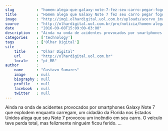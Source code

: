```yaml
---
slug          : "homem-alega-que-galaxy-note-7-fez-seu-carro-pegar-fogo"
title         : "Homem alega que Galaxy Note 7 fez seu carro pegar fogo"
image         : "http://img1.olhardigital.uol.com.br/uploads/acervo_imagens/2016/09/20160908155523_660_420.jpg"
source        : "http://olhardigital.uol.com.br/pro/noticia/homem-alega-que-galaxy-note-7-fez-seu-carro-pegar-fogo/61961"
date          : "2016-09-08T15:09:00-03:00"
description   : "Ainda na onda de acidentes provocados por smartphones Galaxy Note 7 que explodem enquanto carregam, um cidadão da Florida nos Estados Unidos alega que seu Note 7 provocou um incêndio em seu carro. O veículo teve perda total, mas felizmente ninguém ficou ferido. ..."
categories    : ['technology']
tags          : ['Olhar Digital']
site          :
    title     : "Olhar Digital"
    url       : "http://olhardigital.uol.com.br"
    locale    : "pt_BR"
author        :
    name      : "Gustavo Sumares"
    image     : null
    biography : null
    profile   : null
    facebook  : null
    twitter   : null
---
```


Ainda na onda de acidentes provocados por smartphones Galaxy Note 7 que explodem enquanto carregam, um cidadão da Florida nos Estados Unidos alega que seu Note 7 provocou um incêndio em seu carro. O veículo teve perda total, mas felizmente ninguém ficou ferido. ...
